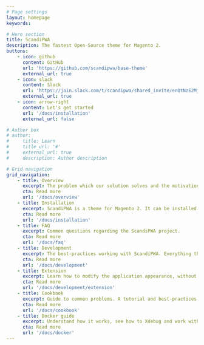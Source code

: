 ```yaml
---
# Page settings
layout: homepage
keywords:

# Hero section
title: ScandiPWA
description: The fastest Open-Source theme for Magento 2.
buttons:
    - icon: github
      content: GitHub
      url: 'https://github.com/scandipwa/base-theme'
      external_url: true
    - icon: slack
      content: Slack
      url: 'https://join.slack.com/t/scandipwa/shared_invite/enQtNzE2Mjg1Nzg3MTg5LTQwM2E2NmQ0NmQ2MzliMjVjYjQ1MTFiYWU5ODAyYTYyMGQzNWM3MDhkYzkyZGMxYTJlZWI1N2ExY2Q1MDMwMTk'
      external_url: true
    - icon: arrow-right
      content: Let's get started
      url: '/docs/installation'
      external_url: false

# Author box
# author:
#     title: Learn
#     title_url: '#'
#     external_url: true
#     description: Author description

# Grid navigation
grid_navigation:
    - title: Overview
      excerpt: The problem which our solution solves and the motivation behind the chosen technology stack.
      cta: Read more
      url: '/docs/overview'
    - title: Installation
      excerpt: ScandiPWA is a theme for Magento 2. It can be installed using Docker or on existing Magento instance.
      cta: Read more
      url: '/docs/installation'
    - title: FAQ
      excerpt: Common questions regarding the ScandiPWA project.
      cta: Read more
      url: '/docs/faq'
    - title: Development
      excerpt: The best-practices working with ScandiPWA. Everything that the developer must know.
      cta: Read more
      url: '/docs/development'
    - title: Extension
      excerpt: Learn how to modify the application appearance, without modifying the source files.
      cta: Read more
      url: '/docs/development/extension'
    - title: Cookbook
      excerpt: Guide to common problems. A tutorial and best-practices mix-up.
      cta: Read more
      url: '/docs/cookbook'
    - title: Docker guide
      excerpt: Understand how it works, see how to Xdebug and work with it's CLI.
      cta: Read more
      url: '/docs/docker'
---
```

